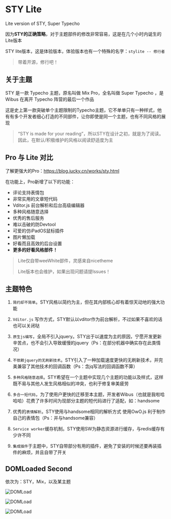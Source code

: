 # STY Lite

Lite version of STY, Super Typecho

因为**STY的正确策略**，对于主题部件的修改非常容易，这是在几个小时内诞生的Lite版本

STY lite版本，这是体验版本，体验版本也有一个特殊的名字：`stylite -- 修行者`

> 带着开源，修行吧！

## 关于主题

STY 是一款 Typecho 主题，原名叫做 Mix Pro，全名叫做 Super Typecho ，是 Wibus 在离开 Typecho 阵营的最后一个作品

这是史上第一款突破单个主题限制的Typecho主题，它不单单只有一种样式，他有有多个开发者细心打造的不同部件，让你即使是同一个主题，也有不同风格的展现

> “STY is made for your reading”，所以STY在设计之初，就是为了阅读。因此，在默认/积极维护的风格以阅读舒适度为主

## Pro 与 Lite 对比

了解更强大的Pro：https://blog.iucky.cn/works/sty.html

在功能上，Pro新增了以下的功能：

- 评论支持表情包
- 非常实用的文章短代码
- Vditor.js 前台解析和后台高级编辑器
- 多种风格随意选择
- 优秀的售后服务
- 难以击破的防Devtool
- 可爱的仿iPadOS鼠标插件
- 图片懒加载
- 好看而且高效的后台设置
- **更多的好看风格部件！**

> Lite仅自带weeWhite部件，灵感来自nicetheme
> 
> Lite版本也会维护，如果出现问题请提Issues！

## 主题特色

1. `简约却不简单`。STY风格以简约为主，但在其内部核心却有着惊天动地的强大功能

2. `Vditor.js` 写作方式，STY默认以vditor作为前台解析，不过如果不喜欢的话也可以关闭哒

3. `原生js编写`，全局不引入jquery。STY出于以速度为主的原因，宁愿开发更新辛苦点，也不会引入导致缓慢的jquery（Ps：在部分机器中确实存在此类情况）

4. `不依赖jquery的无刷新技术`。STY引入了一种加载速度更快的无刷新技术，并完美兼容了其他技术的回调函数（Ps：含jq写法的回调函数不算）

5. `多种风格随意选择`。STY希望在一个主题中实现几个主题的功能以及样式，这样既不易与其他人发生风格相似的冲突，也利于修复审美疲劳

6. `多合一短代码`，为了使用户更快的迁移至本主题，开发者Wibus（也就是我啦哈哈哈）花费了许多时间为现部分主题的短代码进行了适配，如：handsome

7. 优秀的`表情解析`。STY使用与handsome相同的解析方式 使用OwO.js 利于制作自己的表情包（Ps：并与handsome兼容）

8. `Service worker`缓存机制。STY使用SW为静态资源进行缓存，与redis缓存有少许不同

9. `集成插件`于主题中，STY自带部分有用的插件，避免了安装的时候还要再装插件的麻烦，并且自带了开关

## DOMLoaded Second

依次为：STY，Mix，以及某主题



![DOMLoad](https://gitee.com/wibus/blog-assets-goo/raw/master/asset-pic/20210606213611.png)

![DOMLoad](https://gitee.com/wibus/blog-assets-goo/raw/master/asset-pic/20210606213654.png)

![DOMLoad](https://gitee.com/wibus/blog-assets-goo/raw/master/asset-pic/20210606213658.png)
